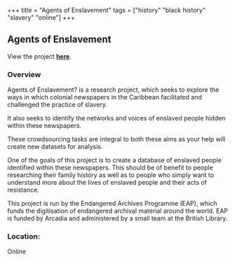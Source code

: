 +++
title = "Agents of Enslavement"
tags = ["history" "black history" "slavery" "online"]
+++

## Agents of Enslavement

View the project [**here**](https://www.zooniverse.org/projects/gjevon/agents-of-enslavement).

### Overview

Agents of Enslavement? is a research project, which seeks to explore the ways in which colonial newspapers in the Caribbean facilitated and challenged the practice of slavery.

It also seeks to identify the networks and voices of enslaved people hidden within these newspapers.

These crowdsourcing tasks are integral to both these aims as your help will create new datasets for analysis.

One of the goals of this project is to create a database of enslaved people identified within these newspapers. This should be of benefit to people researching their family history as well as to people who simply want to understand more about the lives of enslaved people and their acts of resistance.

This project is run by the Endangered Archives Programme (EAP), which funds the digitisation of endangered archival material around the world. EAP is funded by Arcadia and administered by a small team at the British Library.

### Location:
Online

